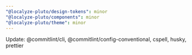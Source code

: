 ```yaml
---
"@localyze-pluto/design-tokens": minor
"@localyze-pluto/components": minor
"@localyze-pluto/theme": minor
---
```


Update: @commitlint/cli, @commitlint/config-conventional, cspell, husky, prettier
